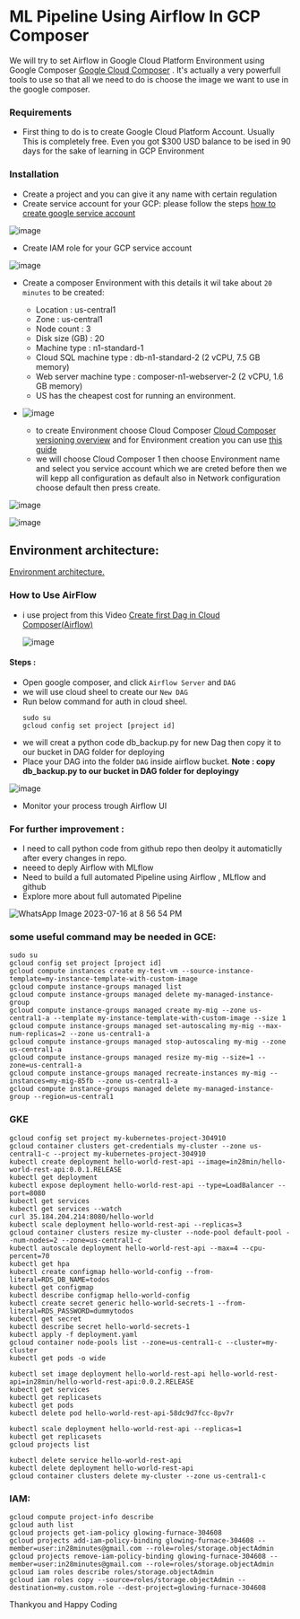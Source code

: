 # ML Pipeline Using Airflow In GCP Composer

We will try to set Airflow in Google Cloud Platform Environment using Google Composer [Google Cloud Composer](https://cloud.google.com/composer/docs/composer-2/run-apache-airflow-dag) . It's actually a very powerfull tools to use so that all we need to do is choose the image we want to use in the google composer. 

### Requirements<br>
- First thing to do is to create Google Cloud Platform Account. Usually This is completely free. Even you got $300 USD balance to be ised in 90 days for the sake of learning in GCP Environment<br>

### Installation<br>
- Create a project and you can give it any name with certain regulation<br>
- Create service account for your GCP: please follow the steps <a href='https://cloud.google.com/iam/docs/creating-managing-service-accounts'> how to create google service account</a><br>

![image](https://github.com/MahmoudAmgad88/composer-airflow/assets/54455617/0152e209-bdc6-41a7-b128-61a9bb981c85)

- Create IAM role for your GCP service account
  
![image](https://github.com/MahmoudAmgad88/composer-airflow/assets/54455617/487fc643-0ab1-43ee-8742-7d9754ffbb2b)

- Create a composer Environment with this details it wil take about `20 minutes` to be created: 
  - Location :  us-central1
  - Zone : us-central1
  - Node count : 3
  - Disk size (GB) : 20
  - Machine type : n1-standard-1
  - Cloud SQL machine type : db-n1-standard-2 (2 vCPU, 7.5 GB memory)
  - Web server machine type : composer-n1-webserver-2 (2 vCPU, 1.6 GB memory)<br>
  - US has the cheapest cost for running an environment.
- ![image](https://github.com/MahmoudAmgad88/composer-airflow/assets/54455617/4f756336-0f27-4482-9bdb-a85cdcbf1f40)

  - to create Environment choose Cloud Composer [Cloud Composer versioning overview](https://cloud.google.com/composer/docs/concepts/versioning/composer-versioning-overview?_ga=2.232311903.-1169484772.1688163477&_gac=1.13708869.1688373034.CjwKCAjw44mlBhAQEiwAqP3eVvySMkBOtNCW3J95t3qkeogI31rm7rpXKIjN2dzSdu3Wfx8SBLH_rxoC9dcQAvD_BwE) and for Environment creation you can use [this guide](https://cloud.google.com/composer/docs/composer-2/create-environments)
  - we will choose Cloud Composer 1 then choose Environment name and select you service account which we are creted before then we will kepp all configuration as default also in Network configuration choose default then press create.
    
![image](https://github.com/MahmoudAmgad88/composer-airflow/assets/54455617/5d719511-d612-42a3-b84a-10b84b2491c3)

![image](https://github.com/MahmoudAmgad88/composer-airflow/assets/54455617/2dadd9f6-3f7e-4ba5-b3fd-05d006c32d1d)

## Environment architecture:<br>
[Environment architecture.](https://cloud.google.com/static/composer/docs/images/composer-2-public-ip-architecture.svg)

 ### How to Use AirFlow<br>
- i use project from this Video [Create first Dag in Cloud Composer(Airflow)](https://youtu.be/YgodScEIbOc)

  ![image](https://github.com/MahmoudAmgad88/composer-airflow/assets/54455617/3a4a307c-0e11-4950-a5b9-344d89e376f0)

 #### Steps :<br>
- Open google composer, and click `Airflow Server` and `DAG`
- we will use cloud sheel to create our `New DAG`
- Run below command for auth in cloud sheel.
  ```
  sudo su
  gcloud config set project [project id]
  ```
- we will creat a python code db_backup.py for new Dag then copy it to our bucket in DAG folder for deploying
- Place your DAG into the folder `DAG` inside airflow bucket. <b> Note : copy db_backup.py to our bucket in DAG folder for deployingy </b>

![image](https://github.com/MahmoudAmgad88/composer-airflow/assets/54455617/02d5e000-ff32-4211-a2ca-9222e7f9859a)

- Monitor your process trough Airflow UI





 ### For further improvement :<br>
- I need to call python code from github repo then deolpy it automaticlly after every changes in repo.
- neeed to deply Airflow with MLflow
- Need to build a full automated Pipeline using Airflow , MLflow and github
- Explore more about full automated Pipeline

![WhatsApp Image 2023-07-16 at 8 56 54 PM](https://github.com/MahmoudAmgad88/composer-airflow/assets/54455617/87c2b2b7-47bc-4e0a-8965-6eb7a0596730)


### some useful command may be needed in GCE:
```
sudo su
gcloud config set project [project id]
gcloud compute instances create my-test-vm --source-instance-template=my-instance-template-with-custom-image
gcloud compute instance-groups managed list
gcloud compute instance-groups managed delete my-managed-instance-group
gcloud compute instance-groups managed create my-mig --zone us-central1-a --template my-instance-template-with-custom-image --size 1
gcloud compute instance-groups managed set-autoscaling my-mig --max-num-replicas=2 --zone us-central1-a
gcloud compute instance-groups managed stop-autoscaling my-mig --zone us-central1-a
gcloud compute instance-groups managed resize my-mig --size=1 --zone=us-central1-a
gcloud compute instance-groups managed recreate-instances my-mig --instances=my-mig-85fb --zone us-central1-a
gcloud compute instance-groups managed delete my-managed-instance-group --region=us-central1
```


### GKE
```
gcloud config set project my-kubernetes-project-304910
gcloud container clusters get-credentials my-cluster --zone us-central1-c --project my-kubernetes-project-304910
kubectl create deployment hello-world-rest-api --image=in28min/hello-world-rest-api:0.0.1.RELEASE
kubectl get deployment
kubectl expose deployment hello-world-rest-api --type=LoadBalancer --port=8080
kubectl get services
kubectl get services --watch
curl 35.184.204.214:8080/hello-world
kubectl scale deployment hello-world-rest-api --replicas=3
gcloud container clusters resize my-cluster --node-pool default-pool --num-nodes=2 --zone=us-central1-c
kubectl autoscale deployment hello-world-rest-api --max=4 --cpu-percent=70
kubectl get hpa
kubectl create configmap hello-world-config --from-literal=RDS_DB_NAME=todos
kubectl get configmap
kubectl describe configmap hello-world-config
kubectl create secret generic hello-world-secrets-1 --from-literal=RDS_PASSWORD=dummytodos
kubectl get secret
kubectl describe secret hello-world-secrets-1
kubectl apply -f deployment.yaml
gcloud container node-pools list --zone=us-central1-c --cluster=my-cluster
kubectl get pods -o wide
 
kubectl set image deployment hello-world-rest-api hello-world-rest-api=in28min/hello-world-rest-api:0.0.2.RELEASE
kubectl get services
kubectl get replicasets
kubectl get pods
kubectl delete pod hello-world-rest-api-58dc9d7fcc-8pv7r
 
kubectl scale deployment hello-world-rest-api --replicas=1
kubectl get replicasets
gcloud projects list
 
kubectl delete service hello-world-rest-api
kubectl delete deployment hello-world-rest-api
gcloud container clusters delete my-cluster --zone us-central1-c
```

### IAM:
```
gcloud compute project-info describe
gcloud auth list
gcloud projects get-iam-policy glowing-furnace-304608
gcloud projects add-iam-policy-binding glowing-furnace-304608 --member=user:in28minutes@gmail.com --role=roles/storage.objectAdmin
gcloud projects remove-iam-policy-binding glowing-furnace-304608 --member=user:in28minutes@gmail.com --role=roles/storage.objectAdmin
gcloud iam roles describe roles/storage.objectAdmin
gcloud iam roles copy --source=roles/storage.objectAdmin --destination=my.custom.role --dest-project=glowing-furnace-304608
```
Thankyou and Happy Coding
